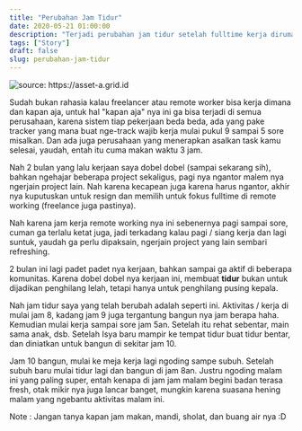 ```yaml
---
title: "Perubahan Jam Tidur"
date: 2020-05-21 01:00:00
description: "Terjadi perubahan jam tidur setelah fulltime kerja dirumah"
tags: ["Story"]
draft: false
slug: perubahan-jam-tidur
---
```


<a><img src="https://asset-a.grid.id//crop/0x0:0x0/700x465/photo/2019/04/12/2975484616.jpg" title="source: https://asset-a.grid.id" /></a>

Sudah bukan rahasia kalau freelancer atau remote worker bisa kerja dimana dan kapan aja, untuk hal "kapan aja" nya ini ga bisa terjadi di semua perusahaan, karena sistem tiap pekerjaan beda beda, ada yang pake tracker yang mana buat nge-track wajib kerja mulai pukul 9 sampai 5 sore misalkan. Dan ada juga perusahaan yang menerapkan asalkan task kamu selesai, yaudah, entah itu cuma makan waktu 3 jam.

Nah 2 bulan yang lalu kerjaan saya dobel dobel (sampai sekarang sih), bahkan ngehajar beberapa project sekaligus, pagi nya ngantor malem nya ngerjain project lain. Nah karena kecapean juga karena harus ngantor, akhir nya kuputuskan untuk resign dan memilih untuk fokus fulltime di remote working (freelance juga pastinya).

Nah karena jam kerja remote working nya ini sebenernya pagi sampai sore, cuman ga terlalu ketat juga, jadi terkadang kalau pagi / siang kerja dan lagi suntuk, yaudah ga perlu dipaksain, ngerjain project yang lain sembari refreshing.

2 bulan ini lagi padet padet nya kerjaan, bahkan sampai ga aktif di beberapa komunitas. Karena dobel dobel nya kerjaan ini, membuat **tidur** bukan untuk dijadikan penghilang lelah, tetapi hanya untuk penghilang pusing kepala.

Nah jam tidur saya yang telah berubah adalah seperti ini. Aktivitas / kerja di mulai jam 8, kadang jam 9 juga tergantung bangun nya jam berapa haha. Kemudian mulai kerja sampai sore jam 5an. Setelah itu rehat sebentar, main sama anak, dsb. Setelah Isya baru mampir ke tempat tidur buat tidur bentar, dan diniatkan untuk bangun di sekitar jam 10.

Jam 10 bangun, mulai ke meja kerja lagi ngoding sampe subuh. Setelah subuh baru mulai tidur lagi dan bangun di jam 8an. Justru ngoding malam ini yang paling super, entah kenapa di jam jam malam begini badan terasa fresh, otak mikir nya juga lancar banget, mungkin karena suasana hening malam yang ngebantu aktivitas malam ini.

Note : Jangan tanya kapan jam makan, mandi, sholat, dan buang air nya :D

